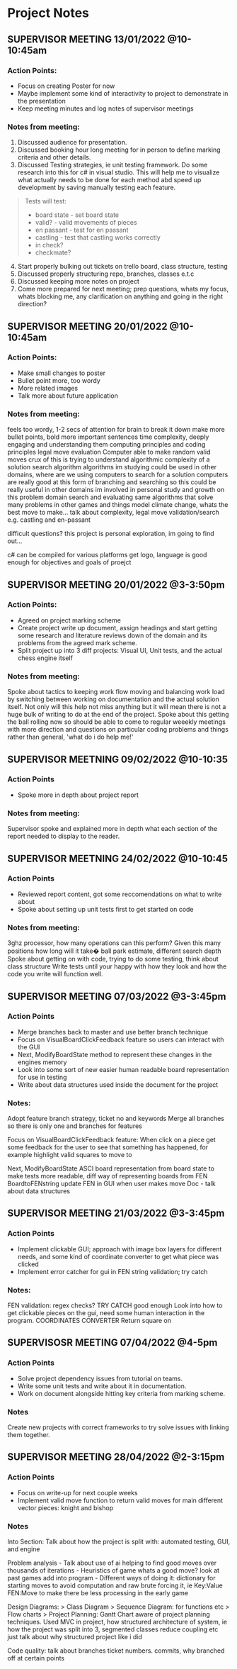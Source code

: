 
# Project Notes

## SUPERVISOR MEETING 13/01/2022 @10-10:45am

### Action Points:

- Focus on creating Poster for now
- Maybe implement some kind of interactivity to project to demonstrate in the presentation
- Keep meeting minutes and log notes of supervisor meetings

### Notes from meeting:

1. Discussed audience for presentation.
2. Discussed booking hour long meeting for in person to define marking criteria and other details.
3. Discussed Testing strategies, ie unit testing framework. Do some research into this for c# in visual studio. This will help me to visualize what actually needs to be done for each method abd speed up development by saving manually testing each feature.

> Tests will test:
> - board state - set board state
> - valid? - valid movements of pieces
> - en passant - test for en passant
> - castling - test that castling works correctly
> - in check?
> - checkmate?

4. Start properly bulking out tickets on trello board, class structure, testing
5. Discussed properly structuring repo, branches, classes e.t.c 
6. Discussed keeping more notes on project 
7. Come more prepared for next meeting; prep questions, whats my focus, whats blocking me, any clarification on anything and going in the right direction?

## SUPERVISOR MEETING 20/01/2022 @10-10:45am

### Action Points:

- Make small changes to poster
- Bullet point more, too wordy
- More related images
- Talk more about future application

### Notes from meeting: 
feels too wordy, 
1-2 secs of attention for brain to break it down
make more bullet points, bold more important sentences 
time complexity, deeply engaging and understanding them
computing principles and coding principles
legal move evaluation
Computer able to make random valid moves 
crux of this is trying to understand algorithmic complexity of a solution search algorithm
algorithms im studying could be used in other domains, where are we using computers to search for a solution
computers are really good at this form of branching and searching so this could be really useful in other domains
im involved in personal study and growth on this problem domain search and evaluating
same algorithms that solve many problems in other games and things
model climate change, whats the best move to make...
talk about complexity, legal move validation/search e.g. castling and en-passant

difficult questions?
this project is personal exploration, im going to find out...

c# can be compiled for various platforms get logo, language is good enough for objectives and goals of proejct

## SUPERVISOR MEETING 20/01/2022 @3-3:50pm

### Action Points:
- Agreed on project marking scheme
- Create project write up document, assign headings and start getting some research and literature reviews down of the domain and its problems from the agreed mark scheme.
- Split project up into 3 diff projects: Visual UI, Unit tests, and the actual chess engine itself

### Notes from meeting: 
Spoke about tactics to keeping work flow moving and balancing work load by switching between working on documentation and the actual solution itself. Not only will this help not miss anything but it will mean there is not a huge bulk of writing to do at the end of the project.
Spoke about this getting the ball rolling now so should be able to come to regular weeekly meetings with more direction and questions on particular coding problems and things rather than general, 'what do i do help me!'

## SUPERVISOR MEETNING 09/02/2022 @10-10:35

### Action Points
- Spoke more in depth about project report

### Notes from meeting:
Supervisor spoke and explained more in depth what each section of the report needed to display to the reader.

## SUPERVISOR MEETNING 24/02/2022 @10-10:45

### Action Points
- Reviewed report content, got some reccomendations on what to write about
- Spoke about setting up unit tests first to get started on code

### Notes from meeting:
3ghz processor, how many operations can this perform? Given this many positions how long will it take� ball park estimate, different search depth
Spoke about getting on with code, trying to do some testing, think about class structure
Write tests until your happy with how they look and how the code you write will function well. 

## SUPERVISOR MEETING 07/03/2022 @3-3:45pm

### Action Points
- Merge branches back to master and use better branch technique
- Focus on VisualBoardClickFeedback feature so users can interact with the GUI
- Next, ModifyBoardState method to represent these changes in the engines memory
- Look into some sort of new easier human readable board representation for use in testing
- Write about data structures used inside the document for the project

### Notes:
<p>Adopt feature branch strategy, ticket no and keywords
Merge all branches so there is only one and branches for features</p>
<p>Focus on VisualBoardClickFeedback feature:
When click on a piece get some feedback for the user to see that something has happened, for example highlight valid squares to move to</p>
Next, ModifyBoardState
ASCI board representation from board state to make tests more readable, diff way of representing boards from FEN
BoardtoFENstring update FEN in GUI when user makes move
Doc - talk about data structures

## SUPERVISOR MEETING 21/03/2022 @3-3:45pm

### Action Points
- Implement clickable GUI; approach with image box layers for different needs, and some kind of coordinate converter to get what piece was clicked
- Implement error catcher for gui in FEN string validation; try catch

### Notes:
FEN validation: regex checks? TRY CATCH good enough
Look into how to get clickable pieces on the gui, need some human interaction in the program. COORDINATES CONVERTER Return square on


## SUPERVISOSR MEETING 07/04/2022 @4-5pm

### Action Points
- Solve project dependency issues from tutorial on teams.
- Write some unit tests and write about it in documentation.
- Work on document alongside hitting key criteria from marking scheme.

### Notes
Create new projects with correct frameworks to try solve issues with linking them together.

## SUPERVISOR MEETING 28/04/2022 @2-3:15pm

### Action Points
- Focus on write-up for next couple weeks
- Implement valid move function to return valid moves for main different vector pieces: knight and bishop
  
### Notes
<p>Into Section: 
Talk about how the project is split with: automated testing, GUI, and engine </p>

<p>Problem analysis
- Talk about use of ai helping to find good moves over thousands of iterations
- Heuristics of game whats a good move? look at past games add into program
- Different ways of doing it: dictionary for starting moves to avoid computation and raw brute forcing it, ie Key:Value  FEN:Move to make there be less processing in the early game </p>
<p> Design
Diagrams:
> Class Diagram 
> Sequence Diagram: for functions etc
> Flow charts
> Project Planning: Gantt Chart aware of project planning techniques.
Used MVC in project, how structured architecture of system, ie how the project was split into 3, segmented classes reduce coupling etc just talk about why structured project like i did
</p>
Code quality: talk about branches ticket numbers. commits, why branched off at certain points
